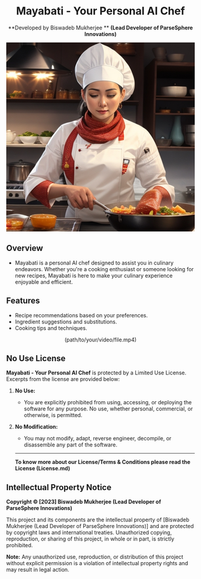 <div align="center">

# Mayabati - Your Personal AI Chef
**Developed by Biswadeb Mukherjee **
**(Lead Developer of ParseSphere Innovations)**

<img src="static/Image/Bot.jpg" alt="Mayabati Logo" >

</div>

## Overview

- Mayabati is a personal AI chef designed to assist you in culinary endeavors. Whether you're a cooking enthusiast or someone looking for new recipes, Mayabati is here to make your culinary experience enjoyable and efficient.

## Features
- Recipe recommendations based on your preferences.
- Ingredient suggestions and substitutions.
- Cooking tips and techniques.

<div align="center">

(path/to/your/video/file.mp4)

</div>

## No Use License

**Mayabati - Your Personal AI Chef** is protected by a Limited Use License. Excerpts from the license are provided below:

1. **No Use:**
   - You are explicitly prohibited from using, accessing, or deploying the software for any purpose. No use, whether personal, commercial, or otherwise, is permitted.

2. **No Modification:**
   - You may not modify, adapt, reverse engineer, decompile, or disassemble any part of the software.

   ***

   **To know more about our License/Terms & Conditions please read the License (License.md)**

## Intellectual Property Notice

**Copyright © [2023] Biswadeb Mukherjee (Lead Developer of ParseSphere Innovations)**

This project and its components are the intellectual property of [Biswadeb Mukherjee (Lead Developer of ParseSphere Innovations)] and are protected by copyright laws and international treaties. Unauthorized copying, reproduction, or sharing of this project, in whole or in part, is strictly prohibited.

**Note:** Any unauthorized use, reproduction, or distribution of this project without explicit permission is a violation of intellectual property rights and may result in legal action.

